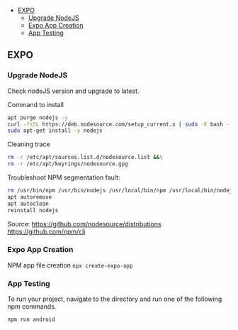 - [EXPO](#expo)
  - [Upgrade NodeJS](#upgrade-nodejs)
  - [Expo App Creation](#expo-app-creation)
  - [App Testing](#app-testing)

## EXPO

### Upgrade NodeJS
Check nodeJS version and upgrade to latest. 

Command to install
```bash
apt purge nodejs -y
curl -fsSL https://deb.nodesource.com/setup_current.x | sudo -E bash - &&\
sudo apt-get install -y nodejs
```
Cleaning trace
```bash
rm -r /etc/apt/sources.list.d/nodesource.list &&\
rm -r /etc/apt/keyrings/nodesource.gpg
```

Troubleshoot NPM segmentation fault:
```bash
rm /usr/bin/npm /usr/bin/nodejs /usr/local/bin/npm /usr/local/bin/nodejs
apt autoremove
apt autoclean
reinstall nodejs
```

Source: https://github.com/nodesource/distributions https://github.com/npm/cli

### Expo App Creation

NPM app file creation `npx create-expo-app`


### App Testing

To run your project, navigate to the directory and run one of the following npm commands.
```bash
npm run android
```
